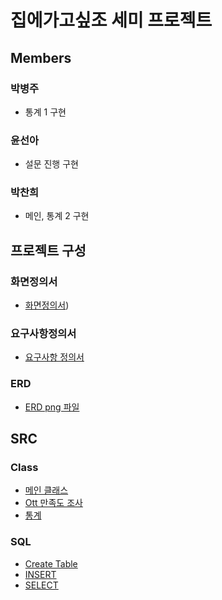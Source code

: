 # 집에가고싶조 세미 프로젝트
## Members
### 박병주  
* 통계 1 구현
### 윤선아
* 설문 진행 구현  
### 박찬희
* 메인, 통계 2 구현
## 프로젝트 구성
### 화면정의서
- [화면정의서](./docs/etc/%ED%99%94%EB%A9%B4%EC%A0%95%EC%9D%98%EC%84%9C%20(%EC%B5%9C%EC%A2%85).pdf))
### 요구사항정의서
- [요구사항 정의서](./docs/etc/%EC%9A%94%EA%B5%AC%EC%82%AC%ED%95%AD%EC%A0%95%EC%9D%98%EC%84%9C(%EC%A7%91%EC%97%90%EA%B0%80%EA%B3%A0%EC%8B%B6%EC%A1%B0).xlsx.pdf)
### ERD
- [ERD png 파일](./docs/etc/Survey.png)
## SRC
### Class
- [메인 클래스](./src/Main.java)
- [Ott 만족도 조사](./src/OttSurvey.java)
- [통계](./src/Result.java)
### SQL
- [Create Table](./docs/SQL/Survey.sql)  
- [INSERT](./docs/SQL/insert.sql)  
- [SELECT](./docs/SQL/surveySQL.sql)  



